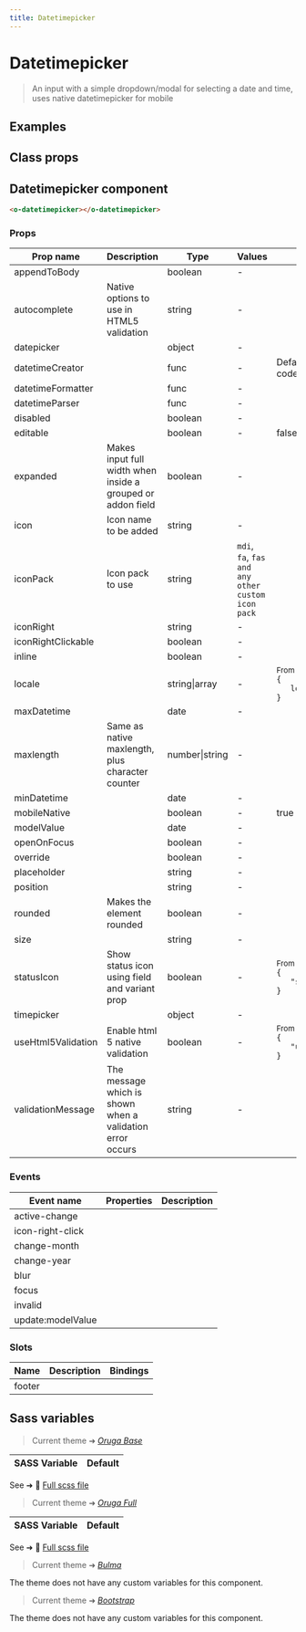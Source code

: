 ```yaml
---
title: Datetimepicker
---
```


# Datetimepicker

<div class="vp-doc">

> An input with a simple dropdown/modal for selecting a date and time, uses native datetimepicker for mobile

<Carbon />
</div>

<div class="vp-example">

## Examples

<example-datetimepicker />

</div>
<div class="vp-example">

## Class props

<inspector-datetimepicker-viewer />

</div>

<div class="vp-doc">

## Datetimepicker component

```html
<o-datetimepicker></o-datetimepicker>
```

### Props

| Prop name          | Description                                                 | Type           | Values                                            | Default                                                                                                                                              |
| ------------------ | ----------------------------------------------------------- | -------------- | ------------------------------------------------- | ---------------------------------------------------------------------------------------------------------------------------------------------------- |
| appendToBody       |                                                             | boolean        | -                                                 |                                                                                                                                                      |
| autocomplete       | Native options to use in HTML5 validation                   | string         | -                                                 |                                                                                                                                                      |
| datepicker         |                                                             | object         | -                                                 |                                                                                                                                                      |
| datetimeCreator    |                                                             | func           | -                                                 | Default function (see source code)                                                                                                                   |
| datetimeFormatter  |                                                             | func           | -                                                 |                                                                                                                                                      |
| datetimeParser     |                                                             | func           | -                                                 |                                                                                                                                                      |
| disabled           |                                                             | boolean        | -                                                 |                                                                                                                                                      |
| editable           |                                                             | boolean        | -                                                 | false                                                                                                                                                |
| expanded           | Makes input full width when inside a grouped or addon field | boolean        | -                                                 |                                                                                                                                                      |
| icon               | Icon name to be added                                       | string         | -                                                 |                                                                                                                                                      |
| iconPack           | Icon pack to use                                            | string         | `mdi`, `fa`, `fas and any other custom icon pack` |                                                                                                                                                      |
| iconRight          |                                                             | string         | -                                                 |                                                                                                                                                      |
| iconRightClickable |                                                             | boolean        | -                                                 |                                                                                                                                                      |
| inline             |                                                             | boolean        | -                                                 |                                                                                                                                                      |
| locale             |                                                             | string\|array  | -                                                 | <div><small>From <b>config</b>:</small></div><code style='white-space: nowrap; padding: 0;'>{<br>&nbsp;&nbsp; locale: undefined<br>}</code>          |
| maxDatetime        |                                                             | date           | -                                                 |                                                                                                                                                      |
| maxlength          | Same as native maxlength, plus character counter            | number\|string | -                                                 |                                                                                                                                                      |
| minDatetime        |                                                             | date           | -                                                 |                                                                                                                                                      |
| mobileNative       |                                                             | boolean        | -                                                 | true                                                                                                                                                 |
| modelValue         |                                                             | date           | -                                                 |                                                                                                                                                      |
| openOnFocus        |                                                             | boolean        | -                                                 |                                                                                                                                                      |
| override           |                                                             | boolean        | -                                                 |                                                                                                                                                      |
| placeholder        |                                                             | string         | -                                                 |                                                                                                                                                      |
| position           |                                                             | string         | -                                                 |                                                                                                                                                      |
| rounded            | Makes the element rounded                                   | boolean        | -                                                 |                                                                                                                                                      |
| size               |                                                             | string         | -                                                 |                                                                                                                                                      |
| statusIcon         | Show status icon using field and variant prop               | boolean        | -                                                 | <div><small>From <b>config</b>:</small></div><code style='white-space: nowrap; padding: 0;'>{<br>&nbsp;&nbsp; "statusIcon": true<br>}</code>         |
| timepicker         |                                                             | object         | -                                                 |                                                                                                                                                      |
| useHtml5Validation | Enable html 5 native validation                             | boolean        | -                                                 | <div><small>From <b>config</b>:</small></div><code style='white-space: nowrap; padding: 0;'>{<br>&nbsp;&nbsp; "useHtml5Validation": true<br>}</code> |
| validationMessage  | The message which is shown when a validation error occurs   | string         | -                                                 |                                                                                                                                                      |

### Events

| Event name        | Properties | Description |
| ----------------- | ---------- | ----------- |
| active-change     |            |
| icon-right-click  |            |
| change-month      |            |
| change-year       |            |
| blur              |            |
| focus             |            |
| invalid           |            |
| update:modelValue |            |

### Slots

| Name   | Description | Bindings |
| ------ | ----------- | -------- |
| footer |             |          |

</div>

<div class="vp-doc">

## Sass variables

<div class="theme-orugabase">

> Current theme ➜ _[Oruga Base](https://github.com/oruga-ui/theme-oruga)_

| SASS Variable | Default |
| ------------- | ------- |

See ➜ 📄 [Full scss file](https://github.com/oruga-ui/theme-oruga/tree/main/src/assets/scss/components/_datetimepicker.scss)

</div><div class="theme-orugafull">

> Current theme ➜ _[Oruga Full](https://github.com/oruga-ui/theme-oruga)_

| SASS Variable | Default |
| ------------- | ------- |

See ➜ 📄 [Full scss file](https://github.com/oruga-ui/theme-oruga/tree/main/src/assets/scss/components/_datetimepicker.scss)

</div><div class="theme-bulma">

> Current theme ➜ _[Bulma](https://github.com/oruga-ui/theme-bulma)_

<p>The theme does not have any custom variables for this component.</p>
</div><div class="theme-bootstrap">

> Current theme ➜ _[Bootstrap](https://github.com/oruga-ui/theme-bootstrap)_

<p>The theme does not have any custom variables for this component.</p>
</div>

</div>
